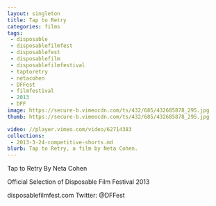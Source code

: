 ```yaml
---
layout: singleton
title: Tap to Retry
categories: films
tags:
 - disposable
 - disposablefilmfest
 - disposablefest
 - disposablefilm
 - disposablefilmfestival
 - taptoretry
 - netacohen
 - DFFest
 - filmfestival
 - 2013
 - DFF
image: https://secure-b.vimeocdn.com/ts/432/685/432685878_295.jpg
thumb: https://secure-b.vimeocdn.com/ts/432/685/432685878_295.jpg

video: //player.vimeo.com/video/62714383
collections:
 - 2013-3-24-competitive-shorts.md
blurb: Tap to Retry, a film by Neta Cohen.
---
```


Tap to Retry
By Neta Cohen

Official Selection of Disposable Film Festival 2013

disposablefilmfest.com
Twitter: @DFFest